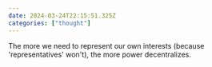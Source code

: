 ```yaml
---
date: 2024-03-24T22:15:51.325Z
categories: ["thought"]
---
```

The more we need to represent our own interests (because 'representatives' won't), the more power decentralizes.
